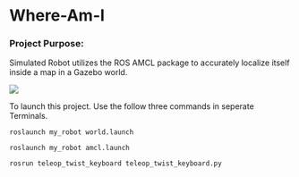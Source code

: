 # Where-Am-I
### Project Purpose:
Simulated Robot utilizes the ROS AMCL package to accurately localize itself inside a map in a Gazebo world.



![](/pictures/MapMyWorld.gif)

To launch this project. Use the follow three commands in seperate Terminals.

```
roslaunch my_robot world.launch
```
```
roslaunch my_robot amcl.launch
```
```
rosrun teleop_twist_keyboard teleop_twist_keyboard.py
```

